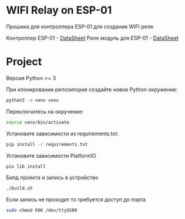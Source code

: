 # WIFI Relay on ESP-01

Прошика для контроллера ESP-01 для создания WIFI реле

Контроллер ESP-01 - [DataSheet](https://academy.cba.mit.edu/classes/networking_communications/ESP8266/esp01.pdf)
Реле модуль для ESP-01 - [DataSheet](https://cdck-file-uploads-europe1.s3.dualstack.eu-west-1.amazonaws.com/arduino/original/3X/1/e/1e40ca822608d35e41de63f73112c4a2624720bc.pdf)

# Project

Версия Python >= 3

При клонировании репозитория создайте новое Python окружение:

```bash
python3 -m venv venv
```

Переключитесь на окручение:

```bash
source venv/bin/activate
```

Установите зависимости из requirements.txt:

```bash
pip install -r requirements.txt
```

Установите зависимости PlatformIO

```bash
pio lib install
```

Билд проекта и запись в устройство

```bash
./build.sh
```

Если запись не проходит то требуется доступ до порта

```bash
sudo chmod 666 /dev/ttyUSB0
```
